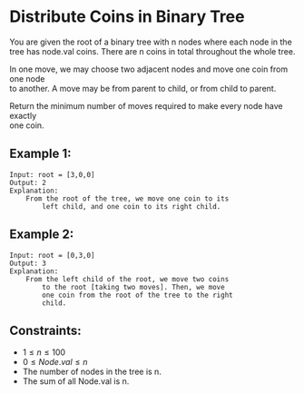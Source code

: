 # Distribute Coins in Binary Tree

You are given the root of a binary tree with n nodes where each node in the  
tree has node.val coins. There are n coins in total throughout the whole tree.

In one move, we may choose two adjacent nodes and move one coin from one node  
to another. A move may be from parent to child, or from child to parent.

Return the minimum number of moves required to make every node have exactly  
one coin.

 

## Example 1:

    Input: root = [3,0,0]
    Output: 2
    Explanation: 
        From the root of the tree, we move one coin to its 
            left child, and one coin to its right child.

## Example 2:

    Input: root = [0,3,0]
    Output: 3
    Explanation: 
        From the left child of the root, we move two coins 
            to the root [taking two moves]. Then, we move 
            one coin from the root of the tree to the right 
            child.

 

## Constraints:

* $1 \le n \le 100$
* $0 \le Node.val \le n$
* The number of nodes in the tree is n.
* The sum of all Node.val is n.

